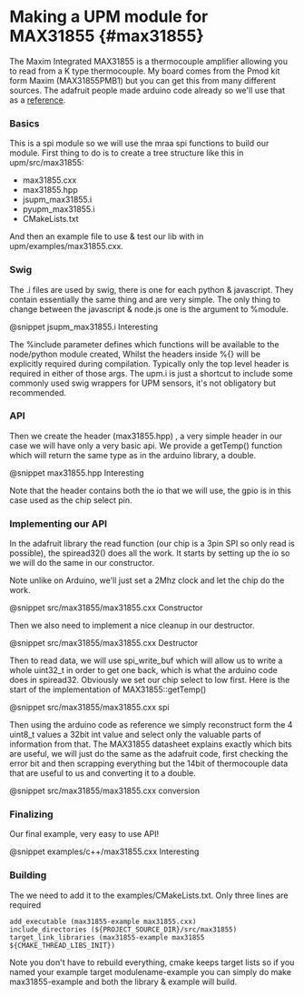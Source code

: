 Making a UPM module for MAX31855                         {#max31855}
================================

The Maxim Integrated MAX31855 is a thermocouple amplifier allowing you to read
from a K type thermocouple. My board comes from the Pmod kit form Maxim
(MAX31855PMB1) but you can get this from many different sources. The adafruit
people made arduino code already so we'll use that as a
[reference](https://github.com/adafruit/Adafruit-MAX31855-library/blob/master/Adafruit_MAX31855.cpp).

### Basics

This is a spi module so we will use the mraa spi functions to build our module.
First thing to do is to create a tree structure like this in upm/src/max31855:

* max31855.cxx
* max31855.hpp
* jsupm_max31855.i
* pyupm_max31855.i
* CMakeLists.txt

And then an example file to use & test our lib with in upm/examples/max31855.cxx.

### Swig

The .i files are used by swig, there is one for each python & javascript. They
contain essentially the same thing and are very simple. The only thing to
change between the javascript & node.js one is the argument to %module.

@snippet jsupm_max31855.i Interesting

The %include parameter defines which functions will be available to the
node/python module created, Whilst the headers inside %{} will be explicitly
required during compilation. Typically only the top level header is required in
either of those args. The upm.i is just a shortcut to include some commonly
used swig wrappers for UPM sensors, it's not obligatory but recommended.

### API

Then we create the header (max31855.hpp) , a very simple header in our case we
will have only a very basic api. We provide a getTemp() function which will
return the same type as in the arduino library, a double.

@snippet max31855.hpp Interesting

Note that the header contains both the io that we will use, the gpio is in this
case used as the chip select pin.

### Implementing our API

In the adafruit library the read function (our chip is a 3pin SPI so only read
is possible), the spiread32() does all the work. It starts by setting up the io
so we will do the same in our constructor.

Note unlike on Arduino, we'll just set a 2Mhz clock and let the chip do the
work.

@snippet src/max31855/max31855.cxx Constructor

Then we also need to implement a nice cleanup in our destructor.

@snippet src/max31855/max31855.cxx Destructor

Then to read data, we will use spi_write_buf which will allow us to write a
whole uint32_t in order to get one back, which is what the arduino code does in
spiread32. Obviously we set our chip select to low first. Here is the start of
the implementation of MAX31855::getTemp()

@snippet src/max31855/max31855.cxx spi

Then using the arduino code as reference we simply reconstruct form the 4
uint8_t values a 32bit int value and select only the valuable parts of
information from that. The MAX31855 datasheet explains exactly which bits are
useful, we will just do the same as the adafruit code, first checking the error
bit and then scrapping everything but the 14bit of thermocouple data that are
useful to us and converting it to a double.

@snippet src/max31855/max31855.cxx conversion

### Finalizing

Our final example, very easy to use API!

@snippet examples/c++/max31855.cxx Interesting

### Building

The we need to add it to the examples/CMakeLists.txt. Only three lines are required

~~~~~~~~~~~
add_executable (max31855-example max31855.cxx)
include_directories (${PROJECT_SOURCE_DIR}/src/max31855)
target_link_libraries (max31855-example max31855 ${CMAKE_THREAD_LIBS_INIT})
~~~~~~~~~~~

Note you don't have to rebuild everything, cmake keeps target lists so if you
named your example target modulename-example you can simply do make
max31855-example and both the library & example will build.
